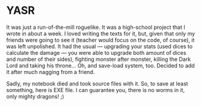 # YASR

It was just a run-of-the-mill roguelike. 
It was a high-school project that I wrote in about a week. I loved writing the texts for it, but, given that only my friends were going to see it (teacher would focus on the code, of course), it was left unpolished.
It had the usual — upgrading your stats (used dices to calculate the damage — you were able to upgrade both amount of dices and number of their sides), fighting monster after monster, killing the Dark Lord and taking his throne… Oh, and save-load system, too. Decided to add it after much nagging from a friend. 

Sadly, my notebook died and took source files with it. So, to save at least something, here is EXE file. I can guarantee you, there is no worms in it, only mighty dragons! ;)
